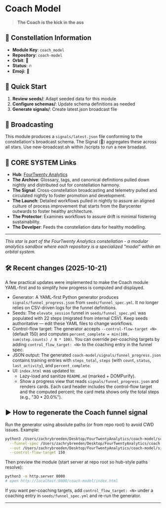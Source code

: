 # Coach Model

> **The Coach is the kick in the ass**

## 🌌 Constellation Information

- **Module Key**: `coach_model`  
- **Repository**: `coach-model`
- **Orbit**: 🧪
- **Status**: 🔥
- **Emoji**: 💪

## 🚀 Quick Start

1. **Review seeds/**: Adapt seeded data for this module
2. **Configure schemas/**: Update schema definitions as needed  
3. **Generate signals/**: Create latest.json broadcast file

## 📡 Broadcasting

This module produces a `signals/latest.json` file conforming to the constellation's broadcast schema. The Signal (📡) aggregates these across all stars.  Use new-broadcast.sh within /scripts to run a new broadast.

## 🔗 CORE SYSTEM Links

- **Hub**: [FourTwenty Analytics](https://github.com/zbreeden/FourTwentyAnalytics)
- **The Archive**: Glossary, tags, and canonical definitions pulled down nightly and distributed out for constellation harmony.
- **The Signal**: Cross-constellation broadcasting and telemetry pulled and circulated nightly to foster promotion and development.
- **The Launch**: Detailed workflows pulled in nightly to assure an aligned culture of process improvement that starts from the Barycenter outwards to foster healthy architecture.
- **The Protector**: Examines workflows to assure drift is minimal fostering sustainability.
- **The Develper**: Feeds the constellation data for healthy modelling.

---

*This star is part of the FourTwenty Analytics constellation - a modular analytics sandbox where each repository is a specialized "model" within an orbital system.*

## 🛠 Recent changes (2025-10-21)

A few practical updates were implemented to make the Coach module YAML-first and to simplify how progress is computed and displayed.

- Generator: A YAML-first Python generator produces `signals/funnel_progress.json` from `seeds/funnel_spec.yml`. It no longer relies on CSV-driven logs for the funnel definitions.
- Seeds: The `elevate_session` funnel in `seeds/funnel_spec.yml` was populated with 22 steps (migrated from internal CSV). Keep seeds authoritative — edit these YAML files to change workflows.
- Control-flow target: The generator accepts `--control-flow-target <N>` (default 150) and computes `percent_complete = min(100, sum(step.counts) / N * 100)`. You can override per-coaching targets by adding `control_flow_target: <N>` to the coaching entry in the funnel spec.
- JSON output: The generated `coach-model/signals/funnel_progress.json` contains training entries with `steps_total`, `steps` (with `count`, `status`, `last_activity`), and `percent_complete`.
- UI: `index.html` was updated to:
  - Lazy-load and sanitize `README.md` (marked + DOMPurify).
  - Show a progress view that reads `signals/funnel_progress.json` and renders cards. Each card header includes the control-flow target and the computed percent; the card meta shows only the total steps (e.g., "30 • 20.0%").

## ▶️ How to regenerate the Coach funnel signal

Run the generator using absolute paths (or from repo root) to avoid CWD issues. Example:

```bash
python3 /Users/zachrybreeden/Desktop/FourTwentyAnalytics/coach-model/scripts/generate_funnel_progress.py \
  --funnel-spec /Users/zachrybreeden/Desktop/FourTwentyAnalytics/coach-model/seeds/funnel_spec.yml \
  --out /Users/zachrybreeden/Desktop/FourTwentyAnalytics/coach-model/signals/funnel_progress.json \
  --control-flow-target 150
```

Then preview the module (start server at repo root so hub-style paths resolve):

```bash
python3 -m http.server 8000
# open http://localhost:8000/coach-model/index.html
```

If you want per-coaching targets, add `control_flow_target: <N>` under a coaching entry in `seeds/funnel_spec.yml` and re-run the generator.

---
